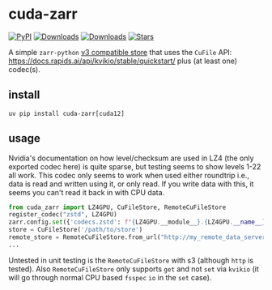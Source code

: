 # cuda-zarr

[![PyPI](https://img.shields.io/pypi/v/cuda-zarr.svg)](https://pypi.org/project/cuda-zarr)
[![Downloads](https://static.pepy.tech/badge/cuda-zarr/month)](https://pepy.tech/project/cuda-zarr)
[![Downloads](https://static.pepy.tech/badge/cuda-zarr)](https://pepy.tech/project/cuda-zarr)
[![Stars](https://img.shields.io/github/stars/ilan-gold/cuda-zarr?style=flat&logo=github&color=yellow)](https://github.com/ilan-gold/cuda-zarr/stargazers)

A simple `zarr-python` [v3 compatible store](https://zarr.readthedocs.io/en/stable/user-guide/storage.html#developing-custom-stores) that uses the `CuFile` API: https://docs.rapids.ai/api/kvikio/stable/quickstart/
plus (at least one) codec(s).

## install

```shell
uv pip install cuda-zarr[cuda12]
```

## usage

Nvidia's documentation on how level/checksum are used in LZ4 (the only exported codec here) is quite sparse, but testing seems to show levels 1-22 all work. This codec only seems to work when used either roundtrip i.e., data is read and written using it, or only read. If you write data with this, it seems you can't read it back in with CPU data.

```python
from cuda_zarr import LZ4GPU, CuFileStore, RemoteCuFileStore
register_codec("zstd", LZ4GPU)
zarr.config.set({'codecs.zstd': f"{LZ4GPU.__module__}.{LZ4GPU.__name__}", "buffer": "zarr.core.buffer.gpu.Buffer", "ndbuffer": "zarr.core.buffer.gpu.NDBuffer"})
store = CuFileStore('/path/to/store')
remote_store = RemoteCuFileStore.from_url("http://my_remote_data_server.com/path/to/the/store.zarr")
...
```

Untested in unit testing is the `RemoteCuFileStore` with s3 (although `http` is tested). Also `RemoteCuFileStore` only supports `get` and not `set` via `kvikio` (it will go through normal CPU based `fsspec` `io` in the `set` case).
